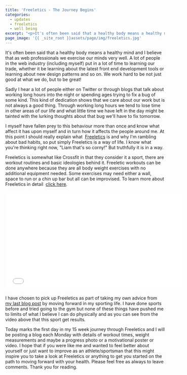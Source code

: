 ```yaml
---
title: 'Freeletics - The Journey Begins'
categories:
  - updates
  - freeletics
  - well being
excerpt: "<p>It's often been said that a healthy body means a healthy mind and I believe that as web professionals we exercise our minds very well. A lot of people in the web industry (including myself) put in a lot of time to learning our trade, whether it be learning about the latest front end development tools or learning about new design patterns and so on. We work hard to be not just good at what we do, but to be great!</p>"
page_image: '{{ _site_root }}assets/page/img/freeletics.jpg'
---
```

<p>
	It's often been said that a healthy body means a healthy mind and I believe that as web professionals we exercise our minds very well. A lot of people in the web industry (including myself) put in a lot of time to learning our trade, whether it be learning about the latest front end development tools or learning about new design patterns and so on. We work hard to be not just good at what we do, but to be great!
</p>
<p>
	Sadly I hear a lot of people either on Twitter or through blogs that talk about working long hours into the night or spending ages trying to fix a bug of some kind. This kind of dedication shows that we care about our work but is not always a good thing. Through working long hours we tend to lose time in other areas of our life and what little time we have left in the day might be tainted with the lurking thoughts about that bug we'll have to fix tomorrow.
</p>
<p>
	I myself have fallen prey to this behaviour more than once and know what affect it has upon myself and in turn how it affects the people around me. At this point I should really explain what&nbsp;
	<a href="https://www.freeletics.com/en">Freeletics</a> is and why I'm rambling about bad habits, so put simply Freeletics is a way of life. I know what you're thinking right now, "Liam that's so corny!" But truthfully it is in a way.
</p>
<p>
	Freeletics is somewhat like Crossfit in that they consider it a sport, there are workout routines and basic ideologies behind it. Freeletic workouts can be done anywhere because they are all body weight exercises with no additional equipment needed.&nbsp;Some exercises may need either&nbsp;a wall, space to run or a chin up bar but all can be improvised. To learn more about Freeletics in detail&nbsp;
	<a href="https://www.freeletics.com/en">click here</a>.
</p>
<div class="video-container">
	<iframe width="560" height="315" src="//www.youtube.com/embed/vGnAQqlrKoE" frameborder="0" allowfullscreen="">
	</iframe>
</div>
<p>
	I have chosen to pick up Freeletics as part of taking my own advice from&nbsp;
	<a href="/blog/moving-forward">my last blog post</a> by moving forward in my sporting life. I have done sports before and tried going to the gym but none of these things have pushed me to limits of what I believe I can do physically and as you can see from the video above that this sport get results.
</p>
<p>
	Today marks the first day in my 15 week journey through Freeletics and I will be posting a blog each Monday with details of workout times, weight measurements and maybe a progress photo or a motivational poster or video. I hope that if you were like me and wanted to feel better about yourself or just want to improve as an athlete/sportsman that this might inspire you to take a look at Freeletics or anything to get you started on the path to moving forward with your health. Please feel free as always to leave comments. Thank you for reading.
</p>